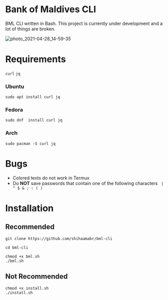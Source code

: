 # Bank of Maldives CLI
BML CLI written in Bash. This project is currently under development and a lot of things are broken.

![photo_2021-04-28_14-59-35](https://user-images.githubusercontent.com/18140039/116385581-5c948300-a832-11eb-899b-9133501a4ae7.jpg)

# Requirements 
`curl` `jq`

### Ubuntu
`sudo apt install curl jq`

### Fedora
`sudo dnf  install curl jq`

### Arch
`sudo pacman -S curl jq`

# Bugs
- Colored texts do not work in Termux
- Do **NOT** save passwords that contain one of the following characters
` | ^ $ & ; : ( )`

# Installation

## Recommended
```
git clone https://github.com/shihaamabr/bml-cli

cd bml-cli

chmod +x bml.sh
./bml.sh
```

## Not Recommended
```
chmod +x install.sh
./install.sh
```

